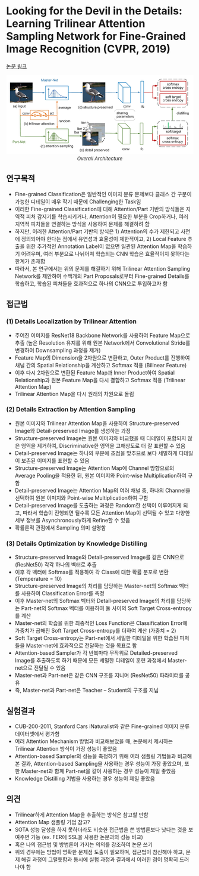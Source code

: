 # Looking for the Devil in the Details: Learning Trilinear Attention Sampling Network for Fine-Grained Image Recognition (CVPR, 2019)

[논문 링크](https://openaccess.thecvf.com/content_CVPR_2019/html/Zheng_Looking_for_the_Devil_in_the_Details_Learning_Trilinear_Attention_CVPR_2019_paper.html)

<p align="center">
    <img width="600" alt='fig1' src="../img/zheng2019looking.png?raw=true"></br>
    <em><font size=2>Overall Architecture</font></em>
</p>

## 연구목적
- Fine-grained Classification은 일반적인 이미지 분류 문제보다 클래스 간 구분이 가능한 디테일이 매우 작기 때문에 Challenging한 Task임 
- 이러한 Fine-grained Classification에 대해 Attention/Part 기반의 방식들은 지역적 피처 감지기를 학습시키거나, Attention이 필요한 부분을 Crop하거나, 여러 지역적 피처들을 연결하는 방식을 사용하여 문제를 해결하려 함 
- 하지만, 이러한 Attention/Part 기반의 방식은 1) Attention의 수가 제한되고 사전에 정의되어야 한다는 점에서 유연성과 효율성이 제한적이고, 2) Local Feature 추출을 위한 추가적인 Annotation Label이 없으면 일관된 Attention Map을 학습하기 어려우며, 여러 부분으로 나뉘어져 학습되는 CNN 학습은 효율적이지 못하다는 한계가 존재함 
- 따라서, 본 연구에서는 위의 문제를 해결하기 위해 Trilinear Attention Sampling Network를 제안하여 수백개의 Part Proposals로부터 Fine-grained Details를 학습하고, 학습된 피처들을 효과적으로 하나의 CNN으로 투입하고자 함 

## 접근법
### (1)  Details Localization by Trilinear Attention 
- 주어진 이미지를 ResNet18 Backbone Network를 사용하여 Feature Map으로 추출 (높은 Resolution 유지를 위해 원본 Network에서 Convolutional Stride를 변경하여 Downsampling 과정을 제거) 
- Feature Map의 Dimension을 2차원으로 변환하고, Outer Product를 진행하여 채널 간의 Spatial Relationship을 계산하고 Softmax 적용 (Bilinear Feature)
- 이후 다시 2차원으로 변환된 Feature Map과 Inner Product하여 Spatial Relationship과 원본 Feature Map을 다시 결합하고 Softmax 적용 (Trilinear Attention Map) 
- Trilinear Attention Map을 다시 원래의 차원으로 돌림 
### (2)  Details Extraction by Attention Sampling 
- 원본 이미지와 Trilinear Attention Map을 사용하여 Structure-preserved Image와 Detail-preserved Image를 생성하는 과정 
- Structure-preserved Image는 원본 이미지와 비교했을 때 디테일이 포함되지 않은 영역을 제거하여, Discriminative한 영역을 고해상도로 더 잘 표현할 수 있음 
- Detail-preserved Image는 하나의 부분에 초점을 맞추므로 보다 세밀하게 디테일이 보존된 이미지를 표현할 수 있음 
- Structure-preserved Image는 Attention Map에 Channel 방향으로의 Average Pooling을 적용한 뒤, 원본 이미지와 Point-wise Multiplication하여 구함 
- Detail-preserved Image는 Attention Map의 여러 채널 중, 하나의 Channel을 선택하여 원본 이미지와 Point-wise Multiplication하여 구함 
- Detail-preserved Image를 도출하는 과정은 Random한 선택이 이루어지게 되고, 따라서 학습이 진행되면 될수록 모든 Attention Map이 선택될 수 있고 다양한 세부 정보를 Asynchronously하게 Refine할 수 있음 
- 확률론적 관점에서 Sampling 의미 설명함 
### (3)  Details Optimization by Knowledge Distilling 
- Structure-preserved Image와 Detail-preserved Image를 같은 CNN으로 (ResNet50) 각각 하나의 벡터로 추출 
- 이후 각 벡터에 Softmax를 적용하여 각 Class에 대한 확률 분포로 변환 (Temperature = 10)
- Structure-preserved Image의 처리를 담당하는 Master-net의 Softmax 벡터를 사용하여 Classification Error를 측정
- 이후 Master-net의 Softmax 벡터와 Detail-preserved Image의 처리를 담당하는 Part-net의 Softmax 벡터를 이용하여 둘 사이의 Soft Target Cross-entropy를 계산 
- Master-net의 학습을 위한 최종적인 Loss Function은 Classification Error에 가중치가 곱해진 Soft Target Cross-entropy를 더하여 계산 (가중치 = 2) 
- Soft Target Cross-entropy는 Part-net에서 세밀한 디테일을 위한 학습된 피처들을 Master-net에 효과적으로 전달하는 것을 목표로 함 
- Attention-based Sampler가 각 반복마다 무작위로 Detailed-preserved Image를 추출하도록 하기 때문에 모든 세밀한 디테일이 훈련 과정에서 Master-net으로 전달될 수 있음 
- Master-net과 Part-net은 같은 CNN 구조를 지니며 (ResNet50) 파라미터를 공유 
- 즉, Master-net과 Part-net은 Teacher – Student의 구조를 지님 

## 실험결과
- CUB-200-2011, Stanford Cars iNaturalist와 같은 Fine-grained 이미지 분류 데이터셋에서 평가함 
- 여러 Attention Mechanism 방법과 비교해보았을 때, 논문에서 제시하는 Trilinear Attention 방식이 가장 성능이 좋았음 
- Attention-based Sampler의 성능을 측정하기 위해 여러 샘플링 기법들과 비교해본 결과, Attention-based Sampling을 사용하는 경우 성능이 가장 좋았으며, 또한 Master-net과 함께 Part-net을 같이 사용하는 경우 성능이 제일 좋았음 
- Knowledge Distilling 기법을 사용하는 경우 성능이 제일 좋았음 

## 의견
- Trilinear하게 Attention Map을 추출하는 방식은 참고할 만함 
- Attention Map 샘플링 기법 참고? 
- SOTA 성능 달성을 하지 못하더라도 비슷한 접근법을 쓴 방법론보다 낫다는 것을 보여주면 가능 
(ex. FER에 SSL을 사용한 논문과의 성능 비교) 
- 혹은 나의 접근법 및 방법론이 가지는 의의를 강조하여 논문 쓰기 
- 위의 경우에는 방법이 명확한 문제점 도출이 필요하며, 접근법이 참신해야 하고, 문제 해결 과정이 그럴듯함과 동시에 실험 과정과 결과에서 이러한 점이 명확히 드러나야 함 


